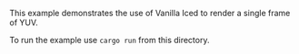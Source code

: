 This example demonstrates the use of Vanilla Iced to render a single frame of YUV.

To run the example use `cargo run` from this directory.
